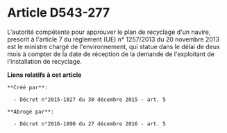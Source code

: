 # Article D543-277

L'autorité compétente pour approuver le plan de recyclage d'un navire, prescrit à l'article 7 du règlement (UE) n° 1257/2013
du 20 novembre 2013 est le ministre chargé de l'environnement, qui statue dans le délai de deux mois à compter de la date de
réception de la demande de l'exploitant de l'installation de recyclage.

**Liens relatifs à cet article**

	**Créé par**:

	  - Décret n°2015-1827 du 30 décembre 2015 - art. 5

	**Abrogé par**:

	  - Décret n°2016-1890 du 27 décembre 2016 - art. 5
